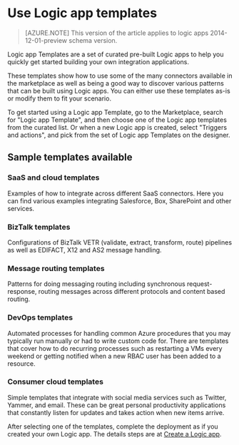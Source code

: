<properties
 pageTitle="Use Logic app templates in Azure App Service | Microsoft Azure"
 description="Learn how to use pre-created Logic app templates to help you get started"
 authors="kevinlam1"
 manager="dwrede"
 editor=""
 services="app-service\logic"
 documentationCenter=""/>

<tags
	ms.service="app-service-logic"
	ms.workload="integration"
	ms.tgt_pltfrm="na"
	ms.devlang="na"
	ms.topic="article"
	ms.date="05/31/2016"
	ms.author="klam"/>

# Use Logic app templates

>[AZURE.NOTE] This version of the article applies to logic apps 2014-12-01-preview schema version.

Logic app Templates are a set of curated pre-built Logic apps to help you quickly get started building your own integration applications.

These templates show how to use some of the many connectors available in the marketplace as well as being a good way to discover various patterns that can be built using Logic apps.  You can either use these templates as-is or modify them to fit your scenario.

To get started using a Logic app Template, go to the Marketplace, search for "Logic app Template", and then choose one of the Logic app templates from the curated list. Or when a new Logic app is created, select "Triggers and actions", and pick from the set of Logic app Templates on the designer.

## Sample templates available

### SaaS and cloud templates
Examples of how to integrate across different SaaS connectors.  Here you can find various examples integrating Salesforce, Box, SharePoint and other services.

### BizTalk templates
Configurations of BizTalk VETR (validate, extract, transform, route) pipelines as well as EDIFACT, X12 and AS2 message handling.

### Message routing templates
Patterns for doing messaging routing including synchronous request-response, routing messages across different protocols and content based routing.

### DevOps templates
Automated processes for handling common Azure procedures that you may typically run manually or had to write custom code for.  There are templates that cover how to do recurring processes such as restarting a VMs every weekend or getting notified when a new RBAC user has been added to a resource.

### Consumer cloud templates
Simple templates that integrate with social media services such as Twitter, Yammer, and email.  These can be great personal productivity applications that constantly listen for updates and takes action when new items arrive.

After selecting one of the templates, complete the deployment as if you created your own Logic app. The details steps are at [Create a Logic app](app-service-logic-create-a-logic-app.md).
 
